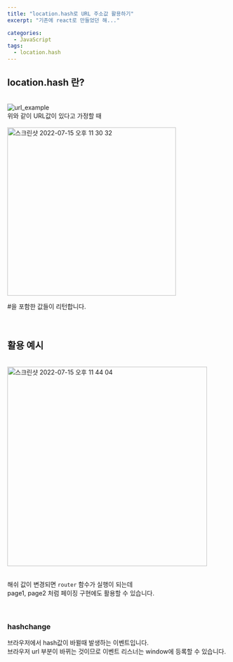 ```yaml
---
title: "location.hash로 URL 주소값 활용하기"
excerpt: "기존에 react로 만들었던 해..."

categories:
  - JavaScript
tags:
  - location.hash
---
```


## location.hash 란?

<br />
<img max-width="100px" alt="url_example" src="https://user-images.githubusercontent.com/76745621/179228484-f04521fd-1506-49d5-9d6d-40de3ddf8129.png">
<br />
위와 같이 URL값이 있다고 가정할 때<br /><br />

<img width="384" alt="스크린샷 2022-07-15 오후 11 30 32" src="https://user-images.githubusercontent.com/76745621/179244729-cc0b2b77-176f-4123-bd44-06498ef1da57.png">

#을 포함한 값들이 리턴합니다.<br /><br /><br />

## 활용 예시

<br />
<img width="455" alt="스크린샷 2022-07-15 오후 11 44 04" src="https://user-images.githubusercontent.com/76745621/179247123-3a088239-bea3-4413-b9c1-b0960fbf5d65.png">
<br /><br />

해쉬 값이 변경되면 `router` 함수가 실행이 되는데<br />
page1, page2 처럼 페이징 구현에도 활용할 수 있습니다.
<br /><br /><br />

### hashchange

브라우저에서 hash값이 바뀔때 발생하는 이벤트입니다.<br />
브라우저 url 부분이 바뀌는 것이므로 이벤트 리스너는 window에 등록할 수 있습니다.
